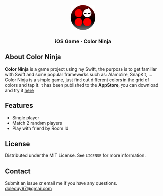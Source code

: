 <!-- PROJECT LOGO -->
<br />
<p align="center">
  <a href="https://github.com/othneildrew/Best-README-Template">
    <img src="images/logo.png" alt="Logo" width="80" height="80">
  </a>
  <h3 align="center">iOS Game - Color Ninja</h3>
</p>


## About Color Ninja
**Color Ninja** is a game project using my Swift, the purpose is to get familiar with Swift and some popular frameworks such as: Alamofire, SnapKit, ... 
Color Ninja is a simple game, just find out different colors in the grid of colors and tap it. It has been published to the **AppStore**, you can download and try it [here](https://apps.apple.com/vn/app/find-different-color-2-players/id1516759930)

## Features
- Single player
- Match 2 random players
- Play with friend by Room Id

## License
Distributed under the MIT License. See `LICENSE` for more information.

## Contact
Submit an issue or email me if you have any questions.  [doleduy97@gmail.com](mailto:doleduy97@gmail.com)

